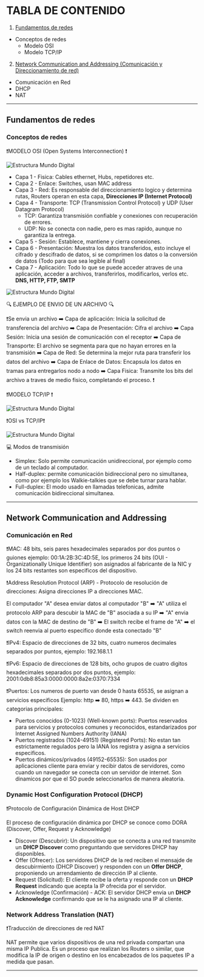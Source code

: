 # TABLA DE CONTENIDO

1. [Fundamentos de redes](#fundamentos-de-redes)
 - Conceptos de redes
   - Modelo OSI
   - Modelo TCP/IP

2. [Network Communication and Addressing (Comunicación y Direccionamiento de red)](#network-communication-and-addressing)
- Comunicación en Red
- DHCP
- NAT

---

## Fundamentos de redes
### Conceptos de redes

❗MODELO OSI (Open Systems Interconnection) ❗

![Estructura Mundo Digital](../images/modelo-OSI.jpg)

- Capa 1 - Fisica: Cables ethernet, Hubs, repetidores etc.
- Capa 2 - Enlace: Switches, usan MAC address
- Capa 3 - Red: Es responsable del direccionamiento logico y determina rutas, Routers operan en esta capa, **Direcciones IP (Internet Protocol)**
- Capa 4 - Transporte: TCP (Transmission Control Protocol) y UDP (User Datagram Protocol)
     - TCP: Garantiza transmisión confiable y conexiones con recuperación de errores.
     - UDP: No se conecta con nadie, pero es mas rapido, aunque no garantiza la entrega.
- Capa 5 - Sesión: Establece, mantiene y cierra conexiones.
- Capa 6 - Presentación: Muestra los datos transferidos, esto incluye el cifrado y descifrado de datos, si se comprimen los datos o la conversión de datos (Todo para que sea legible al final)
- Capa 7 - Aplicación: Todo lo que se puede acceder atraves de una aplicación, acceder a archivos, transferirlos, modificarlos, verlos etc. **DNS, HTTP, FTP, SMTP**

![Estructura Mundo Digital](../images/modelo-OSI-2.png)

🔍 EJEMPLO DE ENVIO DE UN ARCHIVO 🔍

❗Se envia un archivo ➡️ Capa de aplicación: Inicia la solicitud de transferencia del archivo ➡️ Capa de Presentación: Cifra el archivo ➡️ Capa Sesión: Inicia una sesión de comunicación con el receptor ➡️ Capa de Transporte: El archivo se segmenta para que no hayan errores en la transmisión ➡️ Capa de Red: Se determina la mejor ruta para transferir los datos del archivo ➡️ Capa de Enlace de Datos: Encapsula los datos en tramas para entregarlos nodo a nodo ➡️ Capa Fisica: Transmite los bits del archivo a traves de medio fisico, completando el proceso. ❗

❗MODELO TCP/IP ❗

![Estructura Mundo Digital](../images/modelo-TCP-IP.png)

❗OSI vs TCP/IP❗

![Estructura Mundo Digital](../images/OSI-vs-TCP-IP.png)

💻 Modos de transmisión
- Simplex: Solo permite comunicación unidireccional, por ejemplo como de un teclado al computador.
- Half-duplex: permite comunicación bidireccional pero no simultanea, como por ejemplo los Walkie-talkies que se debe turnar para hablar.
- Full-duplex: El modo usado en llamadas telefonicas, admite comunicación bidireccional simultanea.

---

## Network Communication and Addressing
### Comunicación en Red

❗MAC: 48 bits, seis pares hexadecimales separados por dos puntos o guiones ejemplo: 00:1A:2B:3C:4D:5E, los primeros 24 bits (OUI - Organizationally Unique Identifier) son asignados al fabricante de la NIC y los 24 bits restantes son especificos del dispositivo.

❗Address Resolution Protocol (ARP) - Protocolo de resolución de direcciones: Asigna direcciones IP a direcciones MAC.

El computador "A" desea enviar datos al computador "B" ➡️ "A" utiliza el protocolo ARP para descubir la MAC de "B" asociada a su IP ➡️ "A" envia datos con la MAC de destino de "B" ➡️ El switch recibe el frame de "A" ➡️ el switch reenvia al puerto especifico donde esta conectado "B"

❗IPv4: Espacio de direcciones de 32 bits, cuatro numeros decimales separados por puntos, ejemplo: 192.168.1.1

❗IPv6: Espacio de direcciones de 128 bits, ocho grupos de cuatro digitos hexadecimales separados por dos puntos, ejemplo: 2001:0db8:85a3:0000:0000:8a2e:0370:7334

❗Puertos: Los numeros de puerto van desde 0 hasta 65535, se asignan a servicios especificos Ejemplo: http ➡️ 80, https ➡️ 443. Se dividen en categorias principales:
- Puertos conocidos (0-1023) (Well-known ports): Puertos reservados para servicios y protocolos comunes y reconocidos, estandarizados por Internet Assigned Numbers Authority (IANA)
- Puertos registrados (1024-49151) (Registered Ports): No estan tan estrictamente regulados pero la IANA los registra y asigna a servicios especificos.
- Puertos dinámicos/privados (49152-65535): Son usados por aplicaciones cliente para enviar y recibir datos de servidores, como cuando un navegador se conecta con un servidor de internet. Son dinamicos por que el SO puede seleccionarlos de manera aleatoria.

### Dynamic Host Configuration Protocol (DHCP)

❗Protocolo de Configuración Dinámica de Host DHCP

El proceso de configuración dinámica por DHCP se conoce como DORA (Discover, Offer, Request y Acknowledge)
- Discover (Descubrir): Un dispositivo que se conecta a una red transmite un **DHCP Discover** como preguntando que servidores DHCP hay disponibles.
- Offer (Ofrecer): Los servidores DHCP de la red reciben el mensajde de descubirmiento (DHCP Discover) y responden con un **Offer DHCP**, proponiendo un arrendamiento de dirección IP al cliente.
- Request (Solicitud): El cliente recibe la oferta y responde con un **DHCP Request** indicando que acepta la IP ofrecida por el servidor.
- Acknowledge (Confirmación) - ACK: El servidor DHCP envia un **DHCP Acknowledge** confirmando que se le ha asignado una IP al cliente.

### Network Address Translation (NAT)

❗Traducción de direcciones de red NAT

NAT permite que varios dispositivos de una red privada compartan una misma IP Publica. Es un proceso que realizan los Routers o similar, que modifica la IP de origen o destino en los encabezados de los paquetes IP a medida que pasan.

---
